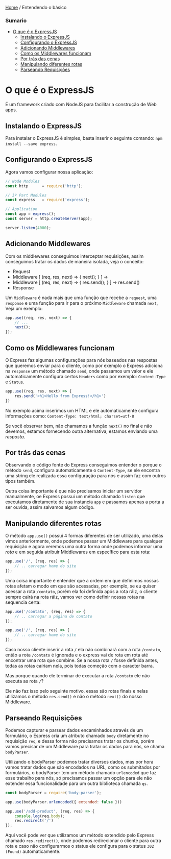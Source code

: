 [Home](../README.md) / Entendendo o básico

### Sumario

- [O que é o ExpressJS](#o-que-%C3%A9-o-expressjs)
  - [Instalando o ExpressJS](#instalando-o-expressjs)
  - [Configurando o ExpressJS](#configurando-o-expressjs)
  - [Adicionando Middlewares](#adicionando-middlewares)
  - [Como os Middlewares funcionam](#como-os-middlewares-funcionam)
  - [Por trás das cenas](#por-tr%C3%A1s-das-cenas)
  - [Manipulando diferentes rotas](#manipulando-diferentes-rotas)
  - [Parseando Requisições](#parseando-requisi%C3%A7%C3%B5es)


# O que é o ExpressJS

É um framework criado com NodeJS para facilitar a construção de Web apps.

## Instalando o ExpressJS

Para instalar o ExpressJS é simples, basta inserir o seguinte comando: `npm install --save express`.

## Configurando o ExpressJS

Agora vamos configurar nossa aplicação:

```javascript
// Node Modules
const http      = require('http');

// 3º Part Modules
const express   = require('express');

// Application
const app = express();
const server = http.createServer(app);

server.listen(4000);
```

## Adicionando Middlewares

Com os middlewares conseguimos interceptar requisições,
assim conseguimos tratar os dados de maneira isolada, veja o conceito:

- Request 
- Middleware [ (req, res, next) => { next(); } ] -> 
- Middleware [ (req, res, next) => { res.send(); } ] -> res.send()
- Response

Um `Middleware` é nada mais que uma função que recebe a `request`, uma `response` e uma função para ir para o próximo `Middleware` chamada `next`, Veja um exemplo:

```javascript
app.use((req, res, next) => {
    // ...
    next();
});
```
## Como os Middlewares funcionam

O Express faz algumas configurações para nós baseados nas respostas que queremos enviar
para o cliente, como por exemplo o Express adiciona na `response` um método chamado `send`,
onde passamos um valor e ele automaticamente configura certos `Headers` como por exemplo: `Content-Type` e `Status`.

```javascript
app.use((req, res, next) => {
    res.send('<h1>Hello from Express!</h1>')
})
```

No exemplo acima inserimos um HTML e ele automaticamente configura informações como:
`Content-Type: text/html; charset=utf-8`

Se você observar bem, não chamamos a função `next()` no final e não devemos, estamos fornecendo outra
alternativa, estamos enviando uma *resposta*.

## Por trás das cenas

Observando o código fonte do Express conseguimos entender o porque o método `send`,
configura automaticamente o `Content-Type`, se ele encontra uma string ele realizada
essa configuração para nós e assim faz com outros tipos também.

Outra coisa importante é que não precisamos iniciar um servidor manualmente, oe Express
possui um método chamado `listen` que executamos diretamente de sua instancia `app` e passamos
apenas a porta a ser ouvida, assim salvamos algum código.

## Manipulando diferentes rotas

O método `app.use()` possui 4 formas diferentes de ser utilizado, uma delas vimos anteriormente,
onde podemos passar um Middleware para qualquer requisição e agora veremos uma outra forma onde podemos
informar uma *rota* e em seguida atribuir Middlewares em específico para esta rota:

```javascript
app.use('/', (req, res) => {
    // .. carregar home do site
});
```

Uma coisa importante é entender que a ordem em que definimos nossas rotas afetam o modo em que 
são acessadas, por exemplo, se eu quiser acessar a rota `/contato`, porém ela foi definida
após a rota ráiz, o cliente sempre cairá na rota ráiz, vamos ver como definir nossas rotas na 
sequencia certa:

```javascript
app.use('/contato', (req, res) => {
    // .. carregar a página de contato
});

app.use('/', (req, res) => {
    // .. carregar home do site
});
```
Caso nosso cliente inserir a rota `/` ela não combinará com a rota `/contato`, então 
a rota `/contato` é ignorada e o express vai de rota em rota até encontrar uma rota
que combine. Se a nossa rota `/` fosse definida antes, todas as rotas caíriam nela, pois todas
começão com o caracter barra.

Mas porque quando ele terminar de executar a rota `/contato` ele não executa as rota `/`?

Ele não faz isso pelo seguinte motivo, essas são rotas finais e nelas utilizamos o método
`res.send()` e não o método `next()` do nosso Middleware.

## Parseando Requisições

Podemos capturar e parsear dados encaminhados através de um formulário, o Espress
cria um atributo chamado `body` diretamente no requisição `req`, e dessa forma não precisamos tratar
os chunks, porém vamos precisar de um Middleware para tratar os dados para nós, se chama
`bodyParser`.

Utilizando o bodyParser podemos tratar diversos dados, mas por hora vamos tratar dados que
são encodados na URL, como os submitados por formulários, o bodyParser tem um método chamado
`urlencoded` que faz esse trabalho para nós, só precisamos passar um opção para ele não
extender essa funcionalidade para um outra biblioteca chamada `qs`.

```javascript
const bodyParser = require('body-parser');

app.use(bodyParser.urlencoded({ extended: false }))

app.use('/add-product', (req, res) => {
    console.log(req.body);
    res.redirect('/')
});
```

Aqui você pode ver que utilizamos um método extendido pelo Express chamado `res.redirect()`,
onde podemos redirecionar o cliente para outra rota e caso não configurarmos o status ele
configura para o status `302 (Found)` automaticamente.

